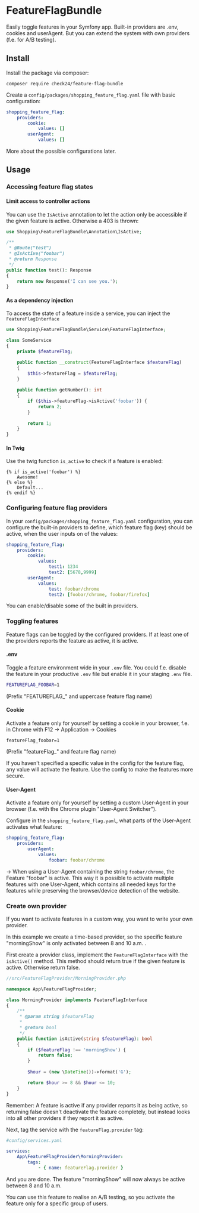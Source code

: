 # FeatureFlagBundle
Easily toggle features in your Symfony app. Built-in providers are .env, cookies and userAgent. But you can extend the system with own providers (f.e. for A/B testing).

## Install
Install the package via composer:
```
composer require check24/feature-flag-bundle
```

Create a `config/packages/shopping_feature_flag.yaml` file with basic configuration:
```yaml
shopping_feature_flag:
    providers:
        cookie:
            values: []
        userAgent:
            values: []
```
More about the possible configurations later.

## Usage

### Accessing feature flag states

#### Limit access to controller actions
You can use the `IsActive` annotation to let the action only be accessible if the given feature is active. Otherwise a 403 is thrown:
```php
use Shopping\FeatureFlagBundle\Annotation\IsActive;

/**
 * @Route("test")
 * @IsActive("foobar")
 * @return Response
 */
public function test(): Response
{
    return new Response('I can see you.');
}
```

#### As a dependency injection
To access the state of a feature inside a service, you can inject the `FeatureFlagInterface`
```php
use Shopping\FeatureFlagBundle\Service\FeatureFlagInterface;

class SomeService
{
    private $featureFlag;

    public function __construct(FeatureFlagInterface $featureFlag)
    {
        $this->featureFlag = $featureFlag;
    }
    
    public function getNumber(): int 
    {
        if ($this->featureFlag->isActive('foobar')) {
            return 2;
        }
        
        return 1;
    }
}
```

#### In Twig
Use the twig function `is_active` to check if a feature is enabled:
```twig
{% if is_active('foobar') %}
    Awesome!
{% else %}
    Default...
{% endif %}
```

### Configuring feature flag providers

In your `config/packages/shopping_feature_flag.yaml` configuration, you can configure the built-in providers to define, which feature flag (key) should be active, when the user inputs on of the values:
```yaml
shopping_feature_flag:
    providers:
        cookie:
            values:
                test1: 1234
                test2: [5678,9999]
        userAgent:
            values:
                test: foobar/chrome
                test2: [foobar/chrome, foobar/firefox]
```

You can enable/disable some of the built in providers. 

### Toggling features
Feature flags can be toggled by the configured providers. If at least one of the providers reports the feature as active, it is active.

#### .env
Toggle a feature environment wide in your `.env` file. You could f.e. disable the feature in your productive `.env` file but enable it in your staging `.env` file.
```bash
FEATUREFLAG_FOOBAR=1
```
(Prefix "FEATUREFLAG_" and uppercase feature flag name)

#### Cookie
Activate a feature only for yourself by setting a cookie in your browser, f.e. in Chrome with F12 -> Application -> Cookies
```
featureFlag_foobar=1
```
(Prefix "featureFlag_" and feature flag name)

If you haven't specified a specific value in the config for the feature flag, any value will activate the feature. Use the config to make the features more secure.

#### User-Agent
Activate a feature only for yourself by setting a custom User-Agent in your browser (f.e. with the Chrome plugin "User-Agent Switcher").

Configure in the `shopping_feature_flag.yaml`, what parts of the User-Agent activates what feature:
```yaml
shopping_feature_flag:
    providers:
        userAgent:
            values:
                foobar: foobar/chrome
```
-> When using a User-Agent containing the string `foobar/chrome`, the Feature "foobar" is active. This way it is possible to activate multiple features with one User-Agent, which contains all needed keys for the features while preserving the browser/device detection of the website. 

### Create own provider
If you want to activate features in a custom way, you want to write your own provider.

In this example we create a time-based provider, so the specific feature "morningShow" is only activated between 8 and 10 a.m. .

First create a provider class, implement the `FeatureFlagInterface` with the `isActive()` method. This method should return true if the given feature is active. Otherwise return false. 
```php
//src/FeatureFlagProvider/MorningProvider.php

namespace App\FeatureFlagProvider;

class MorningProvider implements FeatureFlagInterface
{
    /**
     * @param string $featureFlag
     *
     * @return bool
     */
    public function isActive(string $featureFlag): bool
    {
        if ($featureFlag !== 'morningShow') {
            return false;
        }
    
        $hour = (new \DateTime())->format('G');

        return $hour >= 8 && $hour <= 10;
    }
}
```
Remember: A feature is active if any provider reports it as being active, so returning false doesn't deactivate the feature completely, but instead looks into all other providers if they report it as active.

Next, tag the service with the `featureFlag.provider` tag:
```yaml
#config/services.yaml

services:
    App\FeatureFlagProvider\MorningProvider:
        tags:
            - { name: featureFlag.provider }
```

And you are done. The feature "morningShow" will now always be active between 8 and 10 a.m.

You can use this feature to realise an A/B testing, so you activate the feature only for a specific group of users.
